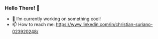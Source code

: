 ### Hello There! 👋

- 🔭 I’m currently working on something cool!
- 📫 How to reach me: https://www.linkedin.com/in/christian-suriano-023920248/

